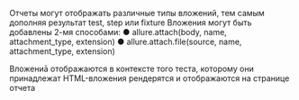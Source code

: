 Отчеты могут отображать различные типы вложений, тем самым дополняя результат test, step или fixture Вложения могут быть добавлены 2-мя способами:
● allure.attach(body, name, attachment_type, extension) 
● allure.attach.file(source, name, attachment_type, extension) 

Вложениā отображаются в контексте того теста, которому они принадлежат 
HTML-вложения рендерятся и отображаются на странице отчета